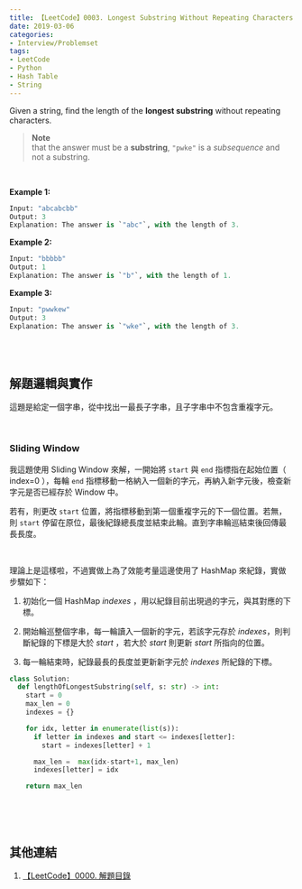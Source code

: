```yaml
---
title: 【LeetCode】0003. Longest Substring Without Repeating Characters
date: 2019-03-06
categories:
- Interview/Problemset
tags:
- LeetCode
- Python
- Hash Table
- String
--- 
```


Given a string, find the length of the  **longest substring**  without repeating characters.
<!--more-->
> **Note** <br>
> that the answer must be a **substring**, `"pwke"` is a _subsequence_ and not a substring.

<br>

**Example 1:**
```python
Input: "abcabcbb"
Output: 3 
Explanation: The answer is `"abc"`, with the length of 3. 
```

**Example 2:**
```python
Input: "bbbbb"
Output: 1 
Explanation: The answer is `"b"`, with the length of 1.
```

**Example 3:**
```python
Input: "pwwkew"
Output: 3 
Explanation: The answer is `"wke"`, with the length of 3. 
```

<br><br>

## 解題邏輯與實作
這題是給定一個字串，從中找出一最長子字串，且子字串中不包含重複字元。

<br>

### Sliding Window
我這題使用 Sliding Window 來解，一開始將 ```start``` 與 ```end``` 指標指在起始位置（ index=0 ），每輪 ```end``` 指標移動一格納入一個新的字元，再納入新字元後，檢查新字元是否已經存於 Window 中。

若有，則更改  ```start```  位置，將指標移動到第一個重複字元的下一個位置。若無，則  ```start```  停留在原位，最後紀錄總長度並結束此輪。直到字串輪巡結束後回傳最長長度。

<br>

理論上是這樣啦，不過實做上為了效能考量這邊使用了 <span class='label'>HashMap</span> 來紀錄，實做步驟如下：

1. 初始化一個 HashMap _indexes_ ，用以紀錄目前出現過的字元，與其對應的下標。

2. 開始輪巡整個字串，每一輪讀入一個新的字元，若該字元存於 _indexes_，則判斷紀錄的下標是大於 _start_ ，若大於 _start_ 則更新 _start_ 所指向的位置。

3. 每一輪結束時，紀錄最長的長度並更新新字元於 _indexes_ 所紀錄的下標。


```python
class Solution:
  def lengthOfLongestSubstring(self, s: str) -> int:
    start = 0
    max_len = 0
    indexes = {}

    for idx, letter in enumerate(list(s)):
      if letter in indexes and start <= indexes[letter]:
        start = indexes[letter] + 1

      max_len =  max(idx-start+1, max_len)
      indexes[letter] = idx

    return max_len
 
```

<br><br>

## 其他連結
1. [【LeetCode】0000. 解題目錄](/interview/problemset/2018/12/19/LeetCode-0000-Contents/)